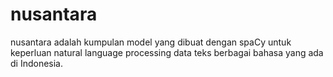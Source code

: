 # nusantara

nusantara adalah kumpulan model yang dibuat dengan spaCy untuk keperluan natural language processing data teks berbagai bahasa yang ada di Indonesia.

